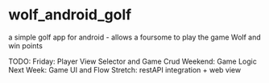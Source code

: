 wolf_android_golf
=================
a simple golf app for android - allows a foursome to play the game Wolf and win points

TODO:
Friday: Player View Selector and Game Crud
Weekend: Game Logic
Next Week: Game UI and Flow
Stretch: restAPI integration + web view
